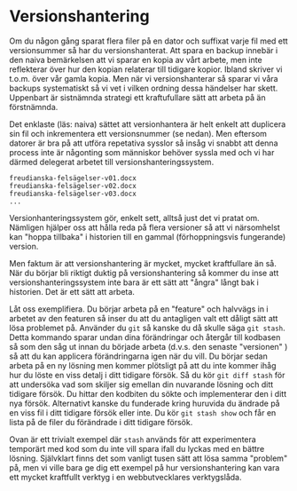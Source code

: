 # Versionshantering

Om du någon gång sparat flera filer på en dator och suffixat varje fil med ett versionsummer så har du versionshanterat.
Att spara en backup innebär i den naiva bemärkelsen att vi sparar en kopia av vårt arbete, men inte reflekterar över hur den kopian relaterar till tidigare kopior. Ibland skriver vi t.o.m. över vår gamla kopia.
Men när vi versionshanterar så sparar vi våra backups systematiskt så vi vet i vilken ordning dessa händelser har skett.
Uppenbart är sistnämnda strategi ett kraftufullare sätt att arbeta på än
förstnämnda.

Det enklaste (läs: naiva) sättet att versionhantera är helt enkelt att duplicera sin fil och inkrementera ett versionsnummer (se nedan).
Men eftersom datorer är bra på att utföra repetativa sysslor så insåg vi snabbt att denna process inte är någonting som människor behöver syssla med och vi har därmed delegerat arbetet till versionshanteringssystem.

```
freudianska-felsägelser-v01.docx
freudianska-felsägelser-v02.docx
freudianska-felsägelser-v03.docx
...
```

Versionhanteringssystem gör, enkelt sett, alltså just det vi pratat om.
Nämligen hjälper oss att hålla reda på flera versioner så att vi närsomhelst kan "hoppa tillbaka" i historien till en gammal (förhoppningsvis fungerande) version.

Men faktum är att versionshantering är mycket, mycket kraftfullare än så.
När du börjar bli riktigt duktig på versionshantering så kommer du inse att versionshanteringssystem inte bara är ett sätt att "ångra" långt bak i historien.
Det är ett sätt att arbeta.


Låt oss exemplifiera. Du börjar arbeta på en "feature" och halvvägs in i arbetet av den featuren så inser du att du antagligen valt ett dåligt sätt att lösa problemet på. Använder du `git` så kanske du då skulle säga `git stash`.
Detta kommando sparar undan dina förändringar och återgår till kodbasen så som den såg ut innan du började arbeta (d.v.s. den senaste "versionen" ) så att du kan applicera förändringarna igen när du vill.
Du börjar sedan arbeta på en ny lösning men kommer plötsligt på att du inte kommer ihåg hur du löste en viss detalj i ditt tidigare försök.
Så du kör `git diff stash` för att undersöka vad som skiljer sig emellan din nuvarande lösning och ditt tidigare försök.
Du hittar den kodbiten du sökte och implementerar den i ditt nya försök.
Alternativt kanske du funderade kring huruvida du ändrade på en viss fil i ditt tidigare försök eller inte. Du kör `git stash show` och får en lista på de filer du förändrade i ditt tidigare försök.

Ovan är ett trivialt exempel där `stash` används för att experimentera temporärt med kod som du inte vill spara ifall du lyckas med en bättre lösning.
Självklart finns det som vanligt tusen sätt att lösa samma "problem" på, men vi ville bara ge dig ett exempel på hur versionshantering kan vara ett mycket kraftfullt verktyg i en webbutvecklares verktygslåda.

